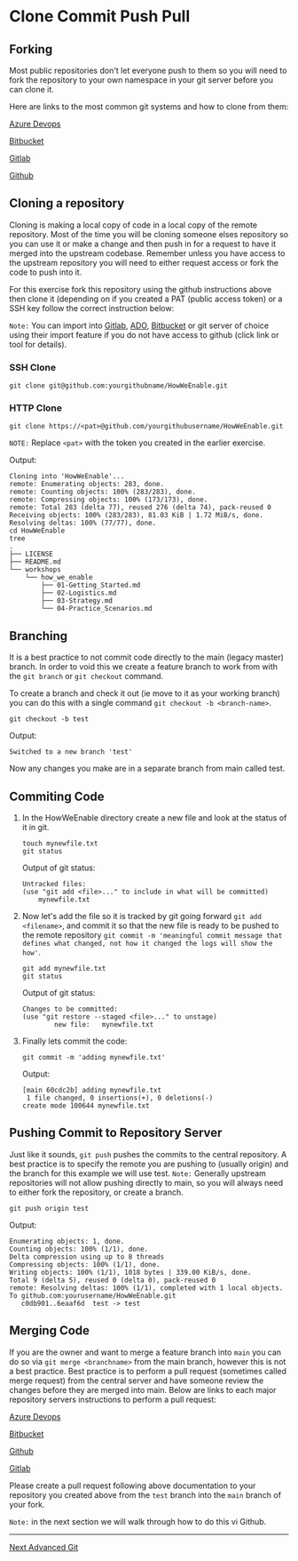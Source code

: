 # Clone Commit Push Pull

## Forking

Most public repositories don't let everyone push to them so you will need to fork the repository to your own namespace in your git server before you can clone it.

Here are links to the most common git systems and how to clone from them:

[Azure Devops](https://docs.microsoft.com/en-us/azure/devops/repos/git/forks?view=azure-devops&tabs=visual-studio)

[Bitbucket](https://support.atlassian.com/bitbucket-cloud/docs/fork-a-repository/)

[Gitlab](https://docs.gitlab.com/ee/user/project/repository/forking_workflow.html)

[Github](https://docs.github.com/en/github/getting-started-with-github/fork-a-repo)

## Cloning a repository

Cloning is making a local copy of code in a local copy of the remote repository. Most of the time you will be cloning someone elses repository so you can use it or make a change and then push in for a request to have it merged into the upstream codebase. Remember unless you have access to the upstream repository you will need to either request access or fork the code to push into it.

For this exercise fork this repository using the github instructions above then clone it (depending on if you created a PAT (public access token) or a SSH key follow the correct instruction below:

`Note:` You can import into [Gitlab](https://docs.gitlab.com/ee/user/project/import/github.html), [ADO](https://docs.microsoft.com/en-us/azure/devops/repos/git/import-git-repository?view=azure-devops), [Bitbucket](https://support.atlassian.com/bitbucket-cloud/docs/import-a-repository-from-github-or-gitlab/) or git server of choice using their import feature if you do not have access to github (click link or tool for details).

### SSH Clone

```shell
git clone git@github.com:yourgithubname/HowWeEnable.git
```

### HTTP Clone

```shell
git clone https://<pat>@github.com/yourgithubusername/HowWeEnable.git
```

`NOTE:` Replace `<pat>` with the token you created in the earlier exercise.

Output:

```shell
Cloning into 'HowWeEnable'...
remote: Enumerating objects: 283, done.
remote: Counting objects: 100% (283/283), done.
remote: Compressing objects: 100% (173/173), done.
remote: Total 283 (delta 77), reused 276 (delta 74), pack-reused 0
Receiving objects: 100% (283/283), 81.03 KiB | 1.72 MiB/s, done.
Resolving deltas: 100% (77/77), done.
cd HowWeEnable
tree
.
├── LICENSE
├── README.md
└── workshops
    └── how_we_enable
        ├── 01-Getting_Started.md
        ├── 02-Logistics.md
        ├── 03-Strategy.md
        └── 04-Practice_Scenarios.md
```

## Branching

It is a best practice to not commit code directly to the main (legacy master) branch. In order to void this we create a feature branch to work from with the `git branch` or `git checkout` command.

To create a branch and check it out (ie move to it as your working branch) you can do this with a single command `git checkout -b <branch-name>`.

```shell
git checkout -b test
```

Output:

```shell
Switched to a new branch 'test'
```

Now any changes you make are in a separate branch from main called test.

## Commiting Code

1. In the HowWeEnable directory create a new file and look at the status of it in git.

    ```shell
    touch mynewfile.txt
    git status
    ```

    Output of git status:

    ```shell
    Untracked files:
    (use "git add <file>..." to include in what will be committed)
        mynewfile.txt
    ```

2. Now let's add the file so it is tracked by git going forward `git add <filename>`, and commit it so that the new file is ready to be pushed to the remote repository `git commit -m 'meaningful commit message that defines what changed, not how it changed the logs will show the how'`.

    ```shell
    git add mynewfile.txt
    git status
    ```

    Output of git status:

    ```shell
    Changes to be committed:
    (use "git restore --staged <file>..." to unstage)
            new file:   mynewfile.txt
    ```

3. Finally lets commit the code:

    ```shell
    git commit -m 'adding mynewfile.txt'
    ```

    Output:

    ```shell
    [main 60cdc2b] adding mynewfile.txt
     1 file changed, 0 insertions(+), 0 deletions(-)
    create mode 100644 mynewfile.txt
    ```

## Pushing Commit to Repository Server

Just like it sounds, `git push` pushes the commits to the central repository. A best practice is to specify the remote you are pushing to (usually origin) and the branch for this example we will use test. `Note:` Generally upstream repositories will not allow pushing directly to main, so you will always need to either fork the repository, or create a branch.

```shell
git push origin test
```

Output:

```shell
Enumerating objects: 1, done.
Counting objects: 100% (1/1), done.
Delta compression using up to 8 threads
Compressing objects: 100% (1/1), done.
Writing objects: 100% (1/1), 1018 bytes | 339.00 KiB/s, done.
Total 9 (delta 5), reused 0 (delta 0), pack-reused 0
remote: Resolving deltas: 100% (1/1), completed with 1 local objects.
To github.com:yourusername/HowWeEnable.git
   c0db901..6eaaf6d  test -> test
```

## Merging Code

If you are the owner and want to merge a feature branch into `main` you can do so via `git merge <branchname>` from the main branch, however this is not a best practice. Best practice is to perform a pull request (sometimes called merge request) from the central server and have someone review the changes before they are merged into main. Below are links to each major repository servers instructions to perform a pull request:

[Azure Devops](https://docs.microsoft.com/en-us/azure/devops/repos/git/pull-requests?view=azure-devops)

[Bitbucket](https://www.atlassian.com/git/tutorials/making-a-pull-request)

[Github](https://docs.github.com/en/github/collaborating-with-issues-and-pull-requests/creating-a-pull-request)

[Gitlab](https://docs.gitlab.com/ee/user/project/merge_requests/creating_merge_requests.html)

Please create a pull request following above documentation to your repository you created above from the `test` branch into the `main` branch of your fork. 

`Note:` in the next section we will walk through how to do this vi Github.

---

[Next Advanced Git](03-advanced.md)
